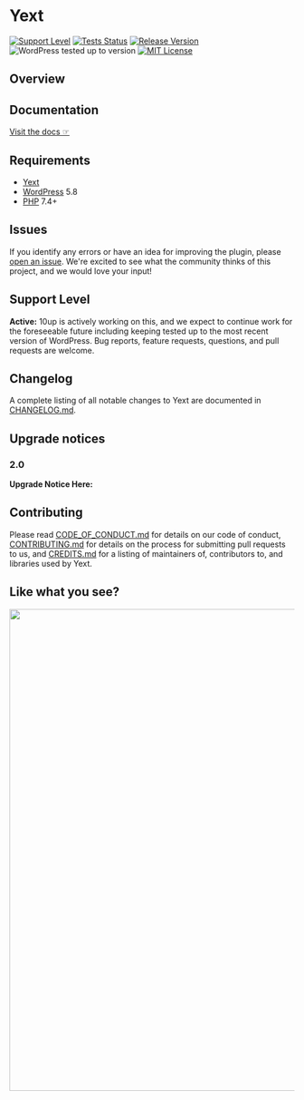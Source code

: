 # Yext

[![Support Level](https://img.shields.io/badge/support-active-green.svg)](#support-level) [![Tests Status](https://github.com/10up/yext/actions/workflows/test.yml/badge.svg?branch=develop)](https://github.com/10up/yext) [![Release Version](https://img.shields.io/github/release/10up/yext.svg)](https://github.com/10up/yext/releases/latest) ![WordPress tested up to version](https://img.shields.io/wordpress/plugin/tested/yext?label=WordPress) [![MIT License](https://img.shields.io/github/license/10up/yext.svg)](https://github.com/10up/yext/blob/develop/LICENSE.md)

## Overview


## Documentation

[Visit the docs ☞](http://10up.github.io/yext/)

## Requirements

* [Yext](https://www.yext.com/)
* [WordPress](http://wordpress.org) 5.8
* [PHP](https://php.net/) 7.4+

## Issues

If you identify any errors or have an idea for improving the plugin, please [open an issue](https://github.com/10up/yext/issues?state=open). We're excited to see what the community thinks of this project, and we would love your input!

## Support Level

**Active:** 10up is actively working on this, and we expect to continue work for the foreseeable future including keeping tested up to the most recent version of WordPress.  Bug reports, feature requests, questions, and pull requests are welcome.

## Changelog

A complete listing of all notable changes to Yext are documented in [CHANGELOG.md](https://github.com/10up/yext/blob/develop/CHANGELOG.md).

## Upgrade notices

### 2.0

**Upgrade Notice Here:**

## Contributing

Please read [CODE_OF_CONDUCT.md](https://github.com/10up/yext/blob/develop/CODE_OF_CONDUCT.md) for details on our code of conduct, [CONTRIBUTING.md](https://github.com/10up/yext/blob/develop/CONTRIBUTING.md) for details on the process for submitting pull requests to us, and [CREDITS.md](https://github.com/10up/yext/blob/develop/CREDITS.md) for a listing of maintainers of, contributors to, and libraries used by Yext.

## Like what you see?

<p align="center">
<a href="http://10up.com/contact/"><img src="https://10up.com/uploads/2016/10/10up-Github-Banner.png" width="850"></a>
</p>
